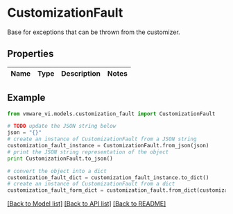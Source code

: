 # CustomizationFault

Base for exceptions that can be thrown from the customizer. 

## Properties
Name | Type | Description | Notes
------------ | ------------- | ------------- | -------------

## Example

```python
from vmware_vi.models.customization_fault import CustomizationFault

# TODO update the JSON string below
json = "{}"
# create an instance of CustomizationFault from a JSON string
customization_fault_instance = CustomizationFault.from_json(json)
# print the JSON string representation of the object
print CustomizationFault.to_json()

# convert the object into a dict
customization_fault_dict = customization_fault_instance.to_dict()
# create an instance of CustomizationFault from a dict
customization_fault_form_dict = customization_fault.from_dict(customization_fault_dict)
```
[[Back to Model list]](../README.md#documentation-for-models) [[Back to API list]](../README.md#documentation-for-api-endpoints) [[Back to README]](../README.md)


